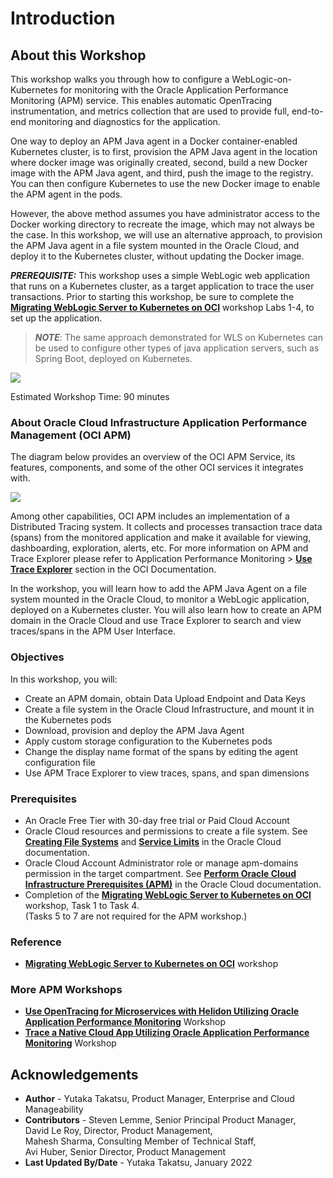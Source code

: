 ﻿# Introduction

## About this Workshop

This workshop walks you through how to configure a WebLogic-on-Kubernetes for monitoring with the Oracle Application Performance Monitoring (APM) service. This enables automatic OpenTracing instrumentation, and metrics collection that are used to provide full, end-to-end monitoring and diagnostics for the application.  

One way to deploy an APM Java agent in a Docker container-enabled Kubernetes cluster, is to first, provision the APM Java agent in the location where docker image was originally created, second, build a new Docker image with the APM Java agent, and third, push the image to the registry. You can then configure Kubernetes to use the new Docker image to enable the APM agent in the pods.

However, the above method assumes you have administrator access to the Docker working directory to recreate the image, which may not always be the case. In this workshop, we will use an alternative approach, to provision the APM Java agent in a file system mounted in the Oracle Cloud, and deploy it to the Kubernetes cluster, without updating the Docker image.

***PREREQUISITE:*** This workshop uses a simple WebLogic web application that runs on a Kubernetes cluster, as a target application to trace the user transactions. Prior to starting this workshop, be sure to complete the **[Migrating WebLogic Server to Kubernetes on OCI](https://apexapps.oracle.com/pls/apex/dbpm/r/livelabs/workshop-attendee-2?p210_workshop_id=567&p210_type=2&session=102696148940850)** workshop Labs 1-4, to set up the application.

> ***NOTE***: The same approach demonstrated for WLS on Kubernetes can be used to configure other types of java application servers, such as Spring Boot, deployed on Kubernetes.

![](images/apm_wls_setup.png " ")

Estimated Workshop Time: 90 minutes

### About Oracle Cloud Infrastructure Application Performance Management (OCI APM)

The diagram below provides an overview of the OCI APM Service, its features, components, and some of the other OCI services it integrates with.

  ![](images/apm_diagram.png " ")

Among other capabilities, OCI APM includes an implementation of a Distributed Tracing system. It collects and processes transaction trace data (spans) from the monitored application and make it available for viewing, dashboarding, exploration, alerts, etc. For more information on APM and Trace Explorer please refer to Application Performance Monitoring > **[Use Trace Explorer](https://docs.oracle.com/en-us/iaas/application-performance-monitoring/doc/use-trace-explorer.html)** section in the OCI Documentation.

In the workshop, you will learn how to add the APM Java Agent on a file system mounted in the Oracle Cloud, to monitor a WebLogic application, deployed on a Kubernetes cluster. You will also learn how to create an APM domain in the Oracle Cloud and use Trace Explorer to search and view traces/spans in the APM User Interface.

### Objectives

In this workshop, you will:
* Create an APM domain, obtain Data Upload Endpoint and Data Keys
*	Create a file system in the Oracle Cloud Infrastructure, and mount it in the Kubernetes pods
*	Download, provision and deploy the APM Java Agent
* Apply custom storage configuration to the Kubernetes pods
*	Change the display name format of the spans by editing the agent configuration file
*	Use APM Trace Explorer to view traces, spans, and span dimensions

### Prerequisites

* An Oracle Free Tier with 30-day free trial or Paid Cloud Account
* Oracle Cloud resources and permissions to create a file system. See **[Creating File Systems](https://docs.oracle.com/en-us/iaas/Content/File/Tasks/creatingfilesystems.htm)** and **[Service Limits](https://docs.oracle.com/en-us/iaas/Content/General/Concepts/servicelimits.htm#top)** in the Oracle Cloud documentation.
*	Oracle Cloud Account Administrator role or manage apm-domains permission in the target compartment. See **[Perform Oracle Cloud Infrastructure Prerequisites (APM)](https://docs.oracle.com/en-us/iaas/application-performance-monitoring/doc/perform-oracle-cloud-infrastructure-prerequisite-tasks.html)** in the Oracle Cloud documentation.
*	Completion of the **[Migrating WebLogic Server to Kubernetes on OCI](https://apexapps.oracle.com/pls/apex/dbpm/r/livelabs/workshop-attendee-2?p210_workshop_id=567&p210_type=2&session=102696148940850)** workshop, Task 1 to Task 4.<br>(Tasks 5 to 7 are not required for the APM workshop.)

### Reference

*  **[Migrating WebLogic Server to Kubernetes on OCI](https://apexapps.oracle.com/pls/apex/dbpm/r/livelabs/workshop-attendee-2?p210_workshop_id=567&p210_type=2&session=102696148940850)** workshop

### More APM Workshops

-	**[Use OpenTracing for Microservices with Helidon Utilizing Oracle Application Performance Monitoring](https://apexapps.oracle.com/pls/apex/dbpm/r/livelabs/view-workshop?wid=917&clear=180&session=14244965892057)**  Workshop
-	**[Trace a Native Cloud App Utilizing Oracle Application Performance Monitoring](https://apexapps.oracle.com/pls/apex/dbpm/r/livelabs/view-workshop?wid=916&clear=180&session=101657907800993)** Workshop

## Acknowledgements

- **Author** - Yutaka Takatsu, Product Manager, Enterprise and Cloud Manageability
- **Contributors** - Steven Lemme, Senior Principal Product Manager,<br>
David Le Roy, Director, Product Management,<br>
Mahesh Sharma, Consulting Member of Technical Staff,<br>
Avi Huber, Senior Director, Product Management
- **Last Updated By/Date** - Yutaka Takatsu, January 2022
